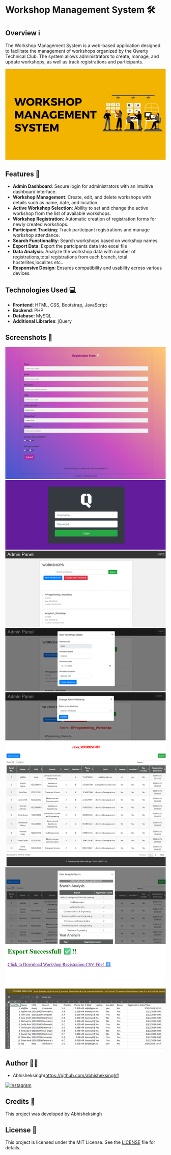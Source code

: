 # Workshop Management System 🛠️

## Overview ℹ️
The Workshop Management System is a web-based application designed to facilitate the management of workshops organized by the Qwerty Technical Club. The system allows administrators to create, manage, and update workshops, as well as track registrations and participants.

![Dashboard](screenshots/main.png)

## Features 🌟
- **Admin Dashboard**: Secure login for administrators with an intuitive dashboard interface.
- **Workshop Management**: Create, edit, and delete workshops with details such as name, date, and location.
- **Active Workshop Selection**: Ability to set and change the active workshop from the list of available workshops.
- **Workshop Registration**: Automatic creation of registration forms for newly created workshops.
- **Participant Tracking**: Track participant registrations and manage workshop attendance.
- **Search Functionality**: Search workshops based on workshop names.
- **Export Data**: Export the partcipants data into excel file
- **Data Analysis**: Analyze the workshop data with number of registrations,total registrations from each branch, total hostellites,localites etc..
- **Responsive Design**: Ensures compatibility and usability across various devices.

## Technologies Used 💻
- **Frontend**: HTML, CSS, Bootstrap, JavaScript
- **Backend**: PHP
- **Database**: MySQL
- **Additional Libraries**: jQuery

## Screenshots 📸
![Registration](screenshots/register.png)
![Login](screenshots/login.png)
![Main Dashboard](screenshots/dashboard.png)
![Workshop Creation](screenshots/create.png)
![Active Workshop Selection](screenshots/active.png)
![Participant Tracking](screenshots/display.png)
![Data Analysis](screenshots/analysis.png)
![Export](screenshots/export.png)
![Exported Data](screenshots/excel.png)

## Author 🧑‍💻
- Abhisheksingh(https://github.com/abhisheksinghf)
  
[![Instagram](https://img.shields.io/badge/Instagram-Profile-blue?logo=instagram)](https://www.instagram.com/abhisheksingh_r_f/)
  


## Credits 🙌
This project was developed by Abhisheksingh

## License 📝
This project is licensed under the MIT License. See the [LICENSE](LICENSE) file for details.
